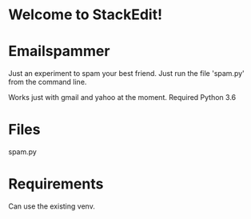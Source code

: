 # Welcome to StackEdit!

# Emailspammer
Just an experiment to spam your best friend. Just run the file 'spam.py' from the command line. 


Works just with gmail and yahoo at the moment.
Required Python 3.6



# Files

spam.py





# Requirements

Can use the existing venv.




